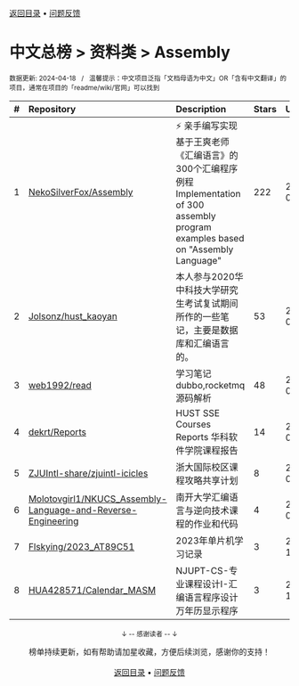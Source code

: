 <a href="https://github.com/GrowingGit/GitHub-Chinese-Top-Charts#github中文排行榜">返回目录</a> • <a href="/content/docs/feedback.md">问题反馈</a>

# 中文总榜 > 资料类 > Assembly
<sub>数据更新: 2024-04-18&nbsp;&nbsp;&nbsp;/&nbsp;&nbsp;&nbsp;温馨提示：中文项目泛指「文档母语为中文」OR「含有中文翻译」的项目，通常在项目的「readme/wiki/官网」可以找到</sub>

|#|Repository|Description|Stars|Updated|
|:-|:-|:-|:-|:-|
|1|[NekoSilverFox/Assembly](https://github.com/NekoSilverFox/Assembly)|⚡ 亲手编写实现基于王爽老师《汇编语言》的300个汇编程序例程   Implementation of 300 assembly program examples based on "Assembly Language" |222|2024-02-10|
|2|[Jolsonz/hust_kaoyan](https://github.com/Jolsonz/hust_kaoyan)|本人参与2020华中科技大学研究生考试复试期间所作的一些笔记，主要是数据库和汇编语言的。|53|2024-01-11|
|3|[web1992/read](https://github.com/web1992/read)|学习笔记 dubbo,rocketmq 源码解析|48|2024-03-11|
|4|[dekrt/Reports](https://github.com/dekrt/Reports)|HUST SSE Courses Reports   华科软件学院课程报告|14|2024-02-09|
|5|[ZJUIntl-share/zjuintl-icicles](https://github.com/ZJUIntl-share/zjuintl-icicles)|浙大国际校区课程攻略共享计划|8|2024-04-10|
|6|[Molotovgirl1/NKUCS_Assembly-Language-and-Reverse-Engineering](https://github.com/Molotovgirl1/NKUCS_Assembly-Language-and-Reverse-Engineering)|南开大学汇编语言与逆向技术课程的作业和代码|4|2024-01-21|
|7|[Flskying/2023_AT89C51](https://github.com/Flskying/2023_AT89C51)|2023年单片机学习记录|3|2023-12-13|
|8|[HUA428571/Calendar_MASM](https://github.com/HUA428571/Calendar_MASM)|NJUPT-CS-专业课程设计I-汇编语言程序设计 万年历显示程序|3|2023-11-10|

<div align="center">
    <p><sub>↓ -- 感谢读者 -- ↓</sub></p>
    榜单持续更新，如有帮助请加星收藏，方便后续浏览，感谢你的支持！
</div>

<br/>

<div align="center"><a href="https://github.com/GrowingGit/GitHub-Chinese-Top-Charts#github中文排行榜">返回目录</a> • <a href="/content/docs/feedback.md">问题反馈</a></div>
